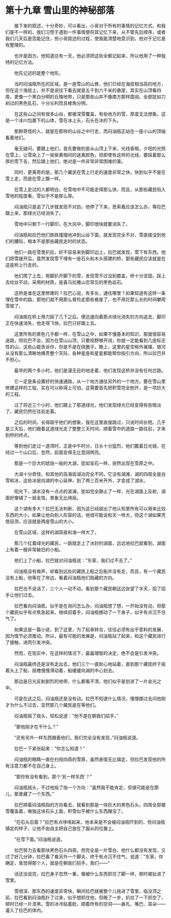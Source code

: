 # 第十九章 雪山里的神秘部落


　　接下来的叙述，十分奇妙，可以看出，小哥对于所有的事情的记忆方式，和我们是不一样的，我们习惯于遇到一件事情便将其记忆下来，从不管先后顺序，或者我们几天后是否能记住，但小哥叙述的过程，使我能清楚地意识到，他对于记忆是有整理的。

　　也许是因为，他知道总有一天，他必须把这些全都记起来，所以他用了一种独特的记忆方法。

　　他先记述的是整个地形。

　　当时闷油瓶所在的区域，是一座雪山的山脊，他们已经在海拔相当高的地方，但在这个海拔上，并不是说往下看去就是五千到六千米的悬崖，其实在山顶看四周，更像一个黑白分明的丘陵地带，只是那些山并不像南方那样圆润，全部犹如刀剁过的黑色乱石，十分尖利而且棱角分明。

　　在这些山之间有很多山谷，都被深雪覆盖，有些地方的雪，厚度无法想象。这是一个冰川包裹下的山体，雪在冰上头，石头在冰的下头。 

　　那群奇怪的人，就是在那样的山谷之中行走，而闷油瓶正站在一座小山的顶端看着他们。

　　毫无疑问，要跟上他们，首先要做的是从山顶上下来，光线昏暗，夕阳的光照在雪上，让雪染上了一层紫黄相间的迷离颜色，但即使有这样的光线，要踩着那么厚的雪下去，然后跟上他们，绝对是一件非常非常困难的事。

　　同时，更离奇的是，那几个藏民在雪上行走的速度非常之快，快到似乎不是在雪上走，而是在雪上飘一样。 

　　在雪上走过的人都明白，在雪地中不可能走得那么快，而且，从那些藏民陷入雪地的程度看，雪似乎不是那么厚。

　　闷油瓶只是追了几步就发现不对劲，他停了下来，思索着应该怎么办，等拉巴跟上来，那绿光已经消失了。

　　雪地中只剩下一行脚印，在大风中，脚印很快就要消失了。

　　闷油瓶和拉巴他们跌跌撞撞地冲到山谷下面，就发现完全不对，雪直接没到他们的腰际，根本不是那些藏民走时的状态。

　　他们一路在雪里扒拉，好不容易来到脚印边上，拉巴就发现，雪下有东西。他们把雪拨开后，竟然发现雪下埋有一座石头和木头搭建的桥，那些藏民应该就是在这座桥上行走的。

　　他们爬了上去，用脚扒开脚下的雪，发现雪不过没到膝盖，桥十分坚固，踩上去纹丝不动，采用的材质，是喜马拉雅山峦常见的黑色岩石。

　　这桥是谁在这里修建的？拉巴心说，有多长，通往哪里？如果知道有这样一条埋在雪中的路，那他们就不用那么冒险走那些悬崖了，也不用花那么长的时间攀爬雪坡了。 

　　闷油瓶在桥上用力踩了几下之后，便迅速向着那点绿光消失的方向追去，脚印正在快速消失，他走得飞快，拉巴只好跟上去。

　　这里所有的景色几乎都一样，在雪山之中，如果不懂基本的知识，那就很容易迷路，但拉巴不会，因为在雪山山顶，只要视野够开阔，你就一定能看到几座标志性的山，这些山能告诉你，你是不是在绕圈子。晚上，这里的星空格外璀璨，银河从没有那么清晰地横贯整个天际，各种星座和星星都能帮你指引方向，所以拉巴并不担心。

　　最早的两个多小时，他们是漫无目的地走着，他们发现这桥并没有任何岔路。

　　它一定是条设置好的快速通路，从一个地方通往另外的一个地方。要在雪山里修建这样的工程，实在可以称得上可怕，这需要首先把积雪完全刨开，是一项巨大的工程。

　　过了将近三个小时，他们跟上了那道绿光，他们发现绿光已经变得有些暗淡了，藏民仍然在往前走着。

　　之后的时间，长得超乎他们的想象，我在这里直接跳过，只说时间长短。几乎是三天后，他们跟着这道绿光走了整整三天时间，顺着雪中的道路一路往前，才来到桥的终点。

　　等到他们走过一道湾时，正是中午时分，日头十分猛烈，他们戴着日光镜，在经过一个山口后，忽然，前面变得无比宽阔明亮。

　　那是一个巨大的琥珀一般的大湖，犹如宝石一样，突然出现在雪原之中。

　　大湖十分奇怪，和其他的高海拔湖泊完全不同，它没有湖滩，湖的四周全是白雪和冰，这些冰层向湖的中心延伸，到了两三百米开外，才变成了湖水。

　　阳光下，湖水没有一点点的波澜，犹如完全静止了一样，光在湖面上反射，湖面好像铺了一层金箔，景象无比绮丽。 

　　这个湖有多大？拉巴无法判断，因为这已经超出了他认知里所有可以用来比较东西的大小，如果让他向别人形容的话，他很可能说和天一样大，但这个湖如果凭借目测，应该就是两座雪山的大小。

　　在雪山区域，这样的湖简直和海一样大了。

　　那几个扛着绿光的藏民，一路就走上了冰封的湖面，远远地拉巴就看到，湖面上有着一艘非常破旧的小船。

　　他们上了小船，拉巴就对闷油瓶说：”东家，我们过不去了。” 

　　闷油瓶没有做声，却看到远处的藏民上船之后船并没有走，而且，有一个藏民没有上船，他等在了岸边，看着闷油瓶他们隐藏的方向。

　　拉巴也不说话了，三个人一动不动，看到那个藏民朝这边张望了半天，招了招手让他们过去。

　　拉巴看向闷油瓶，似乎是在询问怎么办，闷油瓶想了想，一开始没有动，但那个藏民似乎有点焦急起来，继续招着手，闷油瓶挪动了一下身子，似乎有点沉不住气了。

　　如果这是一篇小说，到了这里，为了起承转合，往往必须有出乎意料的发展，因为情节必须推动。所以，最有可能的发展是，闷油瓶站了起来，和这个藏民进行了接触，进而引发冲突。

　　然而，在现实中，在这样的情况下，最最理智的决定，绝不会是引发冲突。

　　闷油瓶最终还是没有走出去，他们三个一直耐心地站着，直到那个藏民终于摇着头上了船，摇橹慢慢滑动着，船缓缓向湖的中心划去。

　　那边是日光反射剧烈的地带，什么都看不清，他们似乎是划进了一片金光之中。

　　可是在这之后，闷油瓶还是没有动。拉巴不知道什么情况，慢慢挪过去问他刚才为什么不过去，显然那几个藏民是在等他们。

　　闷油瓶摇了摇头，轻松说道：”他不是在朝我们招手。” 

　　”那他刚才在干什么？”

　　”还有另外一样东西跟着他们，我们完全没有发现，”闷油瓶说道。

　　拉巴一下紧张起来：”你怎么知道？” 

　　闷油瓶的眼睛一直在扫视四周的雪原，虽然表情无比镇定，但拉巴发现他的所有注意力都不在自己身上。 

　　”那你有没有看到，那个‘另一样东西’？” 

　　闷油瓶摇头，不过他指了指一个方向：”虽然我不能肯定，但很可能是在那儿，那里藏了一个东西。” 

　　拉巴顺着闷油瓶指的方向看去，就看到那是一块巨大的黑色石头。四周全部被雪覆盖着，唯独这块石头上面，积雪似乎被什么东西蹭没了。

　　”在石头后面？”拉巴有点哆嗦起来，他本来是不会被闷油瓶吓到的，但闷油瓶镇定的样子，让他不由自主把自己放在了服从的位置上。 

　　”在雪下面。”闷油瓶说道。

　　拉巴努力去看那块黑色石头四周，但完全是一片雪白，他什么都没有发现，又过了好几分钟，拉巴看了看另外一个脚夫，终于有点沉不住气，说道：”东家，你确定，我觉得那个人，就是在朝我们招手，我们——”

　　话还没说完，拉巴身子忽然一重，像被什么东西抓住了脚一样，顿时被扯进了雪里。

　　雪很深，那东西的速度非常快，瞬间拉巴就被整个儿拖进了雪里，临没顶之前，拉巴看到闷油瓶扑了过来，似乎想抓住他，但晚了一步，扒拉了一下抓空了，顿时已经一片漆黑。雪的冰冷贴着脸，顺着所有的空洞——鼻孔、嘴巴、耳朵——灌入了拉巴的体内。

